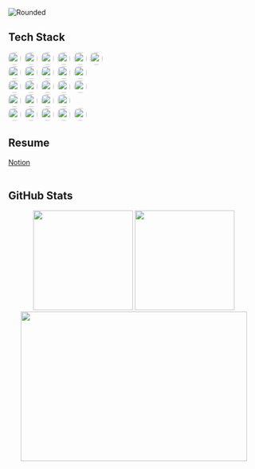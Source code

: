 ![Rounded](https://capsule-render.vercel.app/api?type=rounded&color=0:161B33,100:141414&text=Welcome!&fontAlignY=50&fontColor=D9BD89&fontSize=60&height=160&desc=ideal's%20GitHub&descAlignY=75&descAlign=60)

<!--내용 부분-->
<h2>Tech Stack</h2>
<div>
    <img src="https://img.shields.io/badge/html5-E34F26.svg?style=flat-rounded&logo=html5&logoColor=white" style="border-radius: 10px; height: 25px;"/>&nbsp
    <img src="https://img.shields.io/badge/css3-1572B6.svg?style=flat-rounded&logo=css3&logoColor=white" style="border-radius: 10px; height: 25px;"/>&nbsp
    <img src="https://img.shields.io/badge/javascript-F7DF1E.svg?style=flat-rounded&logo=javascript&logoColor=black" style="border-radius: 10px; height: 25px;"/>&nbsp
    <img src="https://img.shields.io/badge/react-61DAFB.svg?style=flat-rounded&logo=react&logoColor=20232a" style="border-radius: 10px; height: 25px;"/>&nbsp
    <img src="https://img.shields.io/badge/styled--components-DB7093?style=flat-rounded&logo=styled-components&logoColor=white" style="border-radius: 10px; height: 25px;"/>&nbsp
    <img src="https://img.shields.io/badge/recoil-3578E5?style=flat-rounded&logo=recoil&logoColor=white" style="border-radius: 10px; height: 25px;"/>&nbsp
</div>
<div>
    <img src="https://img.shields.io/badge/java-007396.svg?style=flat-rounded&logo=java&logoColor=white" style="border-radius: 10px; height: 25px;"/>&nbsp
    <img src="https://img.shields.io/badge/django-092E20.svg?style=flat-rounded&logo=django&logoColor=white" style="border-radius: 10px; height: 25px;"/>&nbsp
    <img src="https://img.shields.io/badge/spring%20boot-6DB33F.svg?style=flat-rounded&logo=springboot&logoColor=white" style="border-radius: 10px; height: 25px;"/>&nbsp
    <img src="https://img.shields.io/badge/node.js-339933.svg?style=flat-rounded&logo=nodedotjs&logoColor=white" style="border-radius: 10px; height: 25px;"/>&nbsp
    <img src="https://img.shields.io/badge/express-000000.svg?style=flat-rounded&logo=express&logoColor=white" style="border-radius: 10px; height: 25px;"/>&nbsp
</div>
<div>
    <img src="https://img.shields.io/badge/python-3776AB?style=flat-rounded&logo=python&logoColor=ffdd54" style="border-radius: 10px; height: 25px;"/>&nbsp
    <img src="https://img.shields.io/badge/pandas-150458.svg?style=flat-rounded&logo=pandas&logoColor=white" style="border-radius: 10px; height: 25px;"/>&nbsp
    <img src="https://img.shields.io/badge/numpy-013243.svg?style=flat-rounded&logo=numpy&logoColor=white" style="border-radius: 10px; height: 25px;"/>&nbsp
    <img src="https://img.shields.io/badge/matplotlib-11557c.svg?style=flat-rounded&logo=matplotlib&logoColor=white" style="border-radius: 10px; height: 25px;"/>&nbsp
    <img src="https://img.shields.io/badge/opencv-5C3EE8.svg?style=flat-rounded&logo=opencv&logoColor=white" style="border-radius: 10px; height: 25px;"/>&nbsp
</div>
<div>
    <img src="https://img.shields.io/badge/mongodb-47A248.svg?style=flat-rounded&logo=mongodb&logoColor=white" style="border-radius: 10px; height: 25px;"/>&nbsp
    <img src="https://img.shields.io/badge/mongoose-880000.svg?style=flat-rounded&logo=mongoose&logoColor=white" style="border-radius: 10px; height: 25px;"/>&nbsp
    <img src="https://img.shields.io/badge/mysql-4479A1.svg?style=flat-rounded&logo=mysql&logoColor=white" style="border-radius: 10px; height: 25px;"/>&nbsp
    <img src="https://img.shields.io/badge/postgresql-336791.svg?style=flat-rounded&logo=postgresql&logoColor=white" style="border-radius: 10px; height: 25px;"/>&nbsp
</div>
<div>
    <img src="https://img.shields.io/badge/git-F05032.svg?style=flat-rounded&logo=git&logoColor=white" style="border-radius: 10px; height: 25px;"/>&nbsp
    <img src="https://img.shields.io/badge/github-181717.svg?style=flat-rounded&logo=github&logoColor=white" style="border-radius: 10px; height: 25px;"/>&nbsp
    <img src="https://img.shields.io/badge/notion-000000.svg?style=flat-rounded&logo=notion&logoColor=white" style="border-radius: 10px; height: 25px;"/>&nbsp
    <img src="https://img.shields.io/badge/slack-4A154B.svg?style=flat-rounded&logo=slack&logoColor=white" style="border-radius: 10px; height: 25px;"/>&nbsp
    <img src="https://img.shields.io/badge/jira-0052CC.svg?style=flat-rounded&logo=jira&logoColor=white" style="border-radius: 10px; height: 25px;"/>&nbsp
</div>

<h2>Resume</h2>
<a href="https://superb-chickadee-123.notion.site/d6eebab83c954bac97d21bcff38c5e78" target="_blank">Notion</a>

<br>
<br>

<h2>GitHub Stats</h2>
<div align=center>
  <div>
    <img src="https://github-readme-stats.vercel.app/api?username=ideal402&show_icons=true&title_color=D9BD89&text_color=F2DFBB&bg_color=0D0D0D&icon_color=2B4C8C&border_color=151A37&border_radius=10&hide_border=false" style="height: 200px;">
    <img src="https://github-readme-stats.vercel.app/api/top-langs/?username=ideal402&exclude_repo=ideal402.github.io,CircusCircuit-unity-project,CV-unity-project&layout=donut&title_color=D9BD89&text_color=F2E9D8&bg_color=0D0D0D&icon_color=2B4C8C&border_color=151A37&border_radius=10&hide_border=false&show_icons=true" style="height: 200px;">
  </div>
  <div>
    <img src="https://github-readme-activity-graph.vercel.app/graph?username=ideal402&bg_color=0D0D0D&color=D9BD89&line=F3E5C0&point=D9BD89&area=true&border_color=151A37&hide_border=true" style="width: 95%; height:300px">

  </div>
</div>

